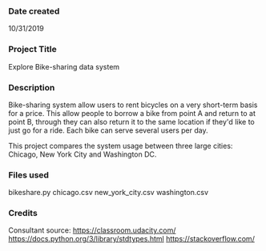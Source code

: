 ### Date created
10/31/2019

### Project Title
Explore Bike-sharing data system

### Description
Bike-sharing system allow users to rent bicycles on a very short-term basis for a price. This allow people to borrow a bike from point A and return to at point B,
through they can also return it to the same location if they'd like to just go for a ride. Each bike can serve several users per day.

This project compares the system usage between three large cities: Chicago, New York City and Washington DC.

### Files used
bikeshare.py
chicago.csv
new_york_city.csv
washington.csv

### Credits
Consultant source:
https://classroom.udacity.com/
https://docs.python.org/3/library/stdtypes.html
https://stackoverflow.com/
